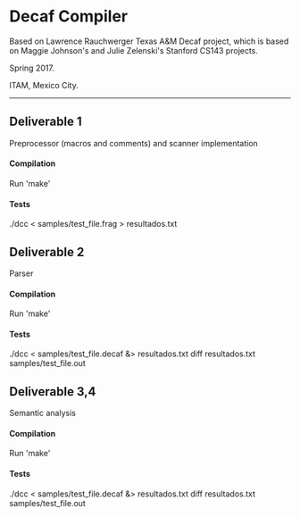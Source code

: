# Decaf Compiler

Based on Lawrence Rauchwerger Texas A&M Decaf project, which is based on Maggie Johnson's and Julie Zelenski's Stanford CS143 projects.

Spring 2017.

ITAM, Mexico City. 

------------------

## Deliverable 1
Preprocessor (macros and comments) and scanner implementation

#### Compilation
Run 'make'

#### Tests
./dcc < samples/test_file.frag > resultados.txt

## Deliverable 2
Parser
#### Compilation
Run 'make'

#### Tests
./dcc < samples/test_file.decaf &> resultados.txt
diff resultados.txt samples/test_file.out

## Deliverable 3,4
Semantic analysis
#### Compilation
Run 'make'

#### Tests
./dcc < samples/test_file.decaf &> resultados.txt
diff resultados.txt samples/test_file.out
